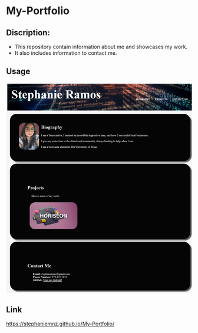 # My-Portfolio

## Discription:
- This repository contain information about me and showcases my work.
- It also includes information to contact me.

## Usage

![Alt text](assets/_C__Users_steph_OneDrive_Desktop_Bootcamp_homework_My-Portfolio_index.html.png)

## Link
https://stephaniemnz.github.io/My-Portfolio/